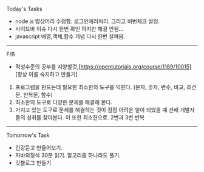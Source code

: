 Today's Tasks
- node js 밥상머리 수정함. 로그인에러처리. 그리고 비번체크 설정.
- 사이드바 이슈 다시 한번 확인 하지만 해결 안됨...
- javascript 배열,객체,함수 개념 다시 한번 살펴봄.

---
F/B
- 적성수준의 공부를 지양할것,[https://opentutorials.org/course/1189/10015]
[항상 이를 숙지하고 만들기]
1. 프로그램을 만드는데 필요한 최소한의 도구를 익힌다. (문자, 숫자, 변수, 비교, 조건문, 반복문, 함수)
2. 최소한의 도구로 다양한 문제를 해결해 본다.
3. 가지고 있는 도구로 문제를 해결하는 것이 점점 어려운 일이 되었을 때 선배 개발자들의 성취를 찾아본다. 이 또한 최소한으로.
2번과 3번 반복

---
Tomorrow's Task
- 인강듣고 만들어보기.
- 자바의정석 30분 읽기. 알고리즘 하나라도 풀기.
- 깃블로그 만들기

